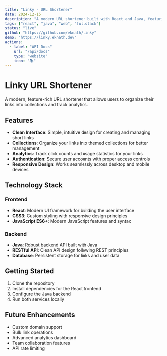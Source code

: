 ```yaml
---
title: "Linky - URL Shortener"
date: 2024-12-15
description: "A modern URL shortener built with React and Java, featuring collections and analytics"
tags: ["react", "java", "web", "fullstack"]
status: "live"
github: "https://github.com/eknath/linky"
demo: "https://linky.eknath.dev"
actions:
  - label: "API Docs"
    url: "/api/docs"
    type: "website"
    icon: "📚"
---
```


# Linky URL Shortener

A modern, feature-rich URL shortener that allows users to organize their links into collections and track analytics.

## Features

- **Clean Interface**: Simple, intuitive design for creating and managing short links
- **Collections**: Organize your links into themed collections for better management
- **Analytics**: Track click counts and usage statistics for your links
- **Authentication**: Secure user accounts with proper access controls
- **Responsive Design**: Works seamlessly across desktop and mobile devices

## Technology Stack

### Frontend
- **React**: Modern UI framework for building the user interface
- **CSS3**: Custom styling with responsive design principles
- **JavaScript ES6+**: Modern JavaScript features and syntax

### Backend
- **Java**: Robust backend API built with Java
- **RESTful API**: Clean API design following REST principles
- **Database**: Persistent storage for links and user data

## Getting Started

1. Clone the repository
2. Install dependencies for the React frontend
3. Configure the Java backend
4. Run both services locally

## Future Enhancements

- Custom domain support
- Bulk link operations
- Advanced analytics dashboard
- Team collaboration features
- API rate limiting